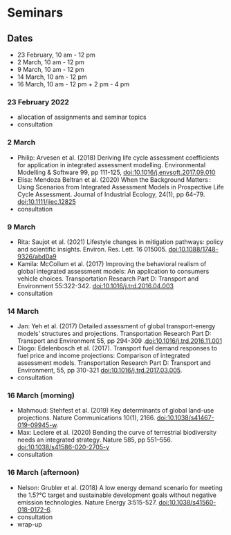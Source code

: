 Seminars
========

Dates
-----
- 23 February, 10 am - 12 pm
- 2 March, 10 am - 12 pm
- 9 March, 10 am - 12 pm
- 14 March, 10 am - 12 pm
- 16 March, 10 am - 12 pm + 2 pm - 4 pm

### 23 February 2022
- allocation of assignments and seminar topics
- consultation

### 2 March
- Philip: Arvesen et al. (2018) Deriving life cycle assessment coefficients for application in integrated assessment modelling. Environmental Modelling & Software 99, pp 111-125, [doi:10.1016/j.envsoft.2017.09.010](https://doi.org/10.1016/j.envsoft.2017.09.010)
- Elisa: Mendoza Beltran et al. (2020) When the Background Matters : Using Scenarios from Integrated Assessment Models in Prospective Life Cycle Assessment. Journal of Industrial Ecology, 24(1), pp 64–79. [doi:10.1111/jiec.12825](https://doi.org/10.1111/jiec.12825)
- consultation

### 9 March
- Rita: Saujot et al. (2021) Lifestyle changes in mitigation pathways: policy and scientific insights. Environ. Res. Lett. 16 015005. [doi:10.1088/1748-9326/abd0a9](https://doi.org/10.1088/1748-9326/abd0a9)
- Kamila: McCollum et al. (2017) Improving the behavioral realism of global integrated assessment models: An application to consumers vehicle choices. Transportation Research Part D: Transport and Environment 55:322-342. [doi:10.1016/j.trd.2016.04.003](https://doi.org/10.1016/j.trd.2016.04.003)
- consultation

### 14 March
- Jan: Yeh et al. (2017) Detailed assessment of global transport-energy models’ structures and projections. Transportation Research Part D: Transport and Environment 55, pp 294-309 .[doi:10.1016/j.trd.2016.11.001](https://doi.org/10.1016/j.trd.2016.11.001)
- Diogo: Edelenbosch et al. (2017). Transport fuel demand responses to fuel price and income projections: Comparison of integrated assessment models. Transportation Research Part D: Transport and Environment, 55, pp 310-321 [doi:10.1016/j.trd.2017.03.005](https://doi.org/10.1016/j.trd.2017.03.005).
- consultation

### 16 March (morning)
- Mahmoud: Stehfest et al. (2019) Key determinants of global land-use projections. Nature Communications 10(1), 2166. [doi:10.1038/s41467-019-09945-w](https://doi.org/10.1038/s41467-019-09945-w).
- Max: Leclere et al. (2020) Bending the curve of terrestrial biodiversity needs an integrated strategy. Nature 585, pp 551–556. [doi:10.1038/s41586-020-2705-y](https://doi.org/10.1038/s41586-020-2705-y)
- consultation

### 16 March (afternoon)
- Nelson: Grubler et al. (2018) A low energy demand scenario for meeting the 1.5?°C target and sustainable development goals without negative emission technologies. Nature Energy 3:515-527. [doi:10.1038/s41560-018-0172-6](https://doi.org/10.1038/s41560-018-0172-6).
- consultation
- wrap-up
